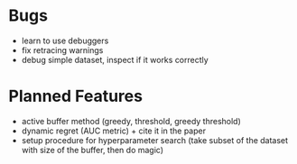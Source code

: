 # Bugs
- learn to use debuggers
- fix retracing warnings
- debug simple dataset, inspect if it works correctly

# Planned Features
- active buffer method (greedy, threshold, greedy threshold)
- dynamic regret (AUC metric) + cite it in the paper
- setup procedure for hyperparameter search (take subset of the dataset with size of the buffer, then do magic)
